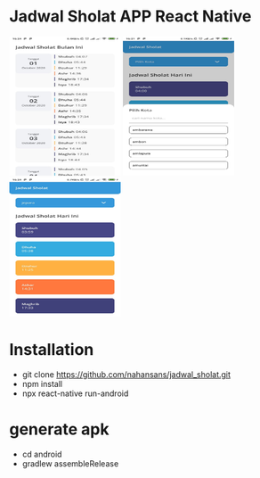 # Jadwal Sholat APP React Native

<img src="./screenshoots/img1.jpeg" data-canonical-src="./screenshoots/img1.jpeg" width="200" height="250" />
<img src="./screenshoots/img2.jpeg" data-canonical-src="./screenshoots/img2.jpeg" width="200" height="250" />
<img src="./screenshoots/img3.jpeg" data-canonical-src="./screenshoots/img3.jpeg" width="200" height="250" />

# Installation
- git clone https://github.com/nahansans/jadwal_sholat.git
- npm install
- npx react-native run-android

# generate apk
- cd android
- gradlew assembleRelease
